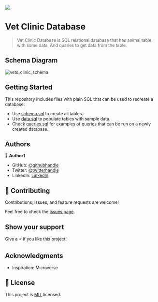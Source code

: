 ![](https://img.shields.io/badge/thecodechaser-blueviolet)

# Vet Clinic Database

> Vet Clinic Database is SQL relational database that has animal table with some data, And quaries to get data from the table.

## Schema Diagram

![vets_clinic_schema](https://user-images.githubusercontent.com/43995830/155158010-4f95a4e6-1b97-4f54-9190-0f660f1e3f24.png)

## Getting Started

This repository includes files with plain SQL that can be used to recreate a database:

- Use [schema.sql](./schema.sql) to create all tables.
- Use [data.sql](./data.sql) to populate tables with sample data.
- Check [queries.sql](./queries.sql) for examples of queries that can be run on a newly created database.


## Authors

👤 **Author1**

- GitHub: [@githubhandle](https://github.com/thecodechaser)
- Twitter: [@twitterhandle](https://twitter.com/thecodechaser)
- LinkedIn: [LinkedIn](https://linkedin.com/in/thecodechaser)

## 🤝 Contributing

Contributions, issues, and feature requests are welcome!

Feel free to check the [issues page](https://github.com/thecodechaser/vet-clinic-database/issues).

## Show your support

Give a ⭐️ if you like this project!

## Acknowledgments

- Inspiration: Microverse

## 📝 License

This project is [MIT](./MIT.md) licensed.
